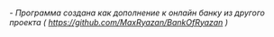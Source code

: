 ###### - Программа создана как дополнение к онлайн банку из другого проекта ( https://github.com/MaxRyazan/BankOfRyazan )
